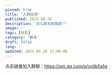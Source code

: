 ```yaml
---
pinned: true
title: '入群向导'
published: 2025-08-26
description: '怎么联系到我呢？'
image: ''
tags: [联系]
category: '联系'
draft: false 
lang: ''
updated: 2025-08-26 17:00:00
---
```

点击链接加入群聊：https://qm.qq.com/q/yoIjbfia1q